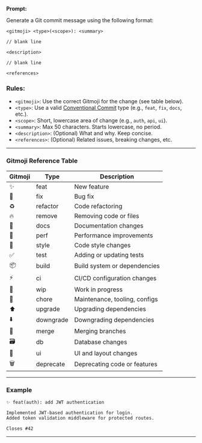**Prompt:**

Generate a Git commit message using the following format:

```
<gitmoji> <type>(<scope>): <summary>

// blank line

<description>

// blank line

<references>
```

### Rules:

* `<gitmoji>`: Use the correct Gitmoji for the change (see table below).
* `<type>`: Use a valid [Conventional Commit](https://www.conventionalcommits.org/) type (e.g., `feat`, `fix`, `docs`, etc.).
* `<scope>`: Short, lowercase area of change (e.g., `auth`, `api`, `ui`).
* `<summary>`: Max 50 characters. Starts lowercase, no period.
* `<description>`: (Optional) What and why. Keep concise.
* `<references>`: (Optional) Related issues, breaking changes, etc.

---

### Gitmoji Reference Table

| Gitmoji | Type      | Description                   |
| ------- | --------- | ----------------------------- |
| ✨       | feat      | New feature                   |
| 🐛      | fix       | Bug fix                       |
| ♻️      | refactor  | Code refactoring              |
| 🔥      | remove    | Removing code or files        |
| 📝      | docs      | Documentation changes         |
| 🚀      | perf      | Performance improvements      |
| 🎨      | style     | Code style changes            |
| ✅       | test      | Adding or updating tests      |
| 📦️     | build     | Build system or dependencies  |
| ⚡️      | ci        | CI/CD configuration changes   |
| 🚧      | wip       | Work in progress              |
| 🔧      | chore     | Maintenance, tooling, configs |
| ⬆️      | upgrade   | Upgrading dependencies        |
| ⬇️      | downgrade | Downgrading dependencies      |
| 🔀      | merge     | Merging branches              |
| 🗃️     | db        | Database changes              |
| 💄      | ui        | UI and layout changes         |
| 🗑️     | deprecate | Deprecating code or features  |

---

### Example

```
✨ feat(auth): add JWT authentication

Implemented JWT-based authentication for login.
Added token validation middleware for protected routes.

Closes #42
```

---
